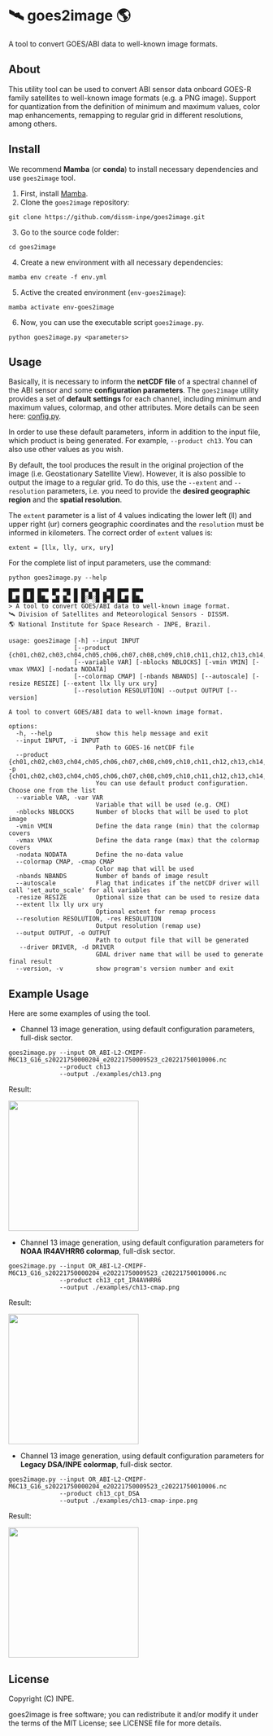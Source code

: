 # 🛰️ goes2image 🌎 
A tool to convert GOES/ABI data to well-known image formats.

## About

This utility tool can be used to convert ABI sensor data onboard GOES-R family satellites to well-known image formats (e.g. a PNG image).
Support for quantization from the definition of minimum and maximum values, color map enhancements, remapping to regular grid in different resolutions, among others.

## Install

We recommend **Mamba** (or **conda**) to install necessary dependencies and use ``goes2image`` tool.

1. First, install  [Mamba](https://mamba.readthedocs.io/en/latest/installation.html).
2. Clone the ``goes2image`` repository:
```
git clone https://github.com/dissm-inpe/goes2image.git
```
3. Go to the source code folder:
```
cd goes2image
```
4. Create a new environment with all necessary dependencies:
```
mamba env create -f env.yml
```
5. Active the created environment (``env-goes2image``):
```
mamba activate env-goes2image
```
6. Now, you can use the executable script ``goes2image.py``.
```
python goes2image.py <parameters>
```

## Usage

Basically, it is necessary to inform the **netCDF file** of a spectral channel of the ABI sensor and some **configuration parameters**. The ``goes2image`` utility provides a set of **default settings** for each channel, including minimum and maximum values, colormap, and other attributes. More details can be seen here: [config.py](https://github.com/dissm-inpe/goes2image/blob/main/goes2image/config.py).

In order to use these default parameters, inform in addition to the input file, which product is being generated. For example, ``--product ch13``. You can also use other values as you wish.

By default, the tool produces the result in the original projection of the image (i.e. Geostationary Satellite View). However, it is also possible to output the image to a regular grid. To do this, use the ``--extent`` and ``--resolution`` parameters, i.e. you need to provide the **desired geographic region** and the **spatial resolution**.

The ``extent`` parameter is a list of 4 values indicating the lower left (ll) and upper right (ur) corners geographic coordinates and the ``resolution`` must be informed in kilometers. The correct order of ``extent`` values is:
```
extent = [llx, lly, urx, ury]
```
For the complete list of input parameters, use the command:
```
python goes2image.py --help
````
```
█▀▀ █▀█ █▀▀ █▀ ▀█ █ █▀▄▀█ ▄▀█ █▀▀ █▀▀
█▄█ █▄█ ██▄ ▄█ █▄ █ █░▀░█ █▀█ █▄█ ██▄
> A tool to convert GOES/ABI data to well-known image format.
🛰️ Division of Satellites and Meteorological Sensors - DISSM.
🌎 National Institute for Space Research - INPE, Brazil.

usage: goes2image [-h] --input INPUT
                  [--product {ch01,ch02,ch03,ch04,ch05,ch06,ch07,ch08,ch09,ch10,ch11,ch12,ch13,ch14,ch15,ch16,ch08_cpt_WVCOLOR35,ch09_cpt_WVCOLOR35,ch10_cpt_WVCOLOR35,ch13_cpt_IR4AVHRR6,ch13_cpt_DSA}]
                  [--variable VAR] [-nblocks NBLOCKS] [-vmin VMIN] [-vmax VMAX] [-nodata NODATA]
                  [--colormap CMAP] [-nbands NBANDS] [--autoscale] [-resize RESIZE] [--extent llx lly urx ury]   
                  [--resolution RESOLUTION] --output OUTPUT [--version]

A tool to convert GOES/ABI data to well-known image format.

options:
  -h, --help            show this help message and exit
  --input INPUT, -i INPUT
                        Path to GOES-16 netCDF file
  --product {ch01,ch02,ch03,ch04,ch05,ch06,ch07,ch08,ch09,ch10,ch11,ch12,ch13,ch14,ch15,ch16,ch08_cpt_WVCOLOR35,ch09_cpt_WVCOLOR35,ch10_cpt_WVCOLOR35,ch13_cpt_IR4AVHRR6,ch13_cpt_DSA}, -p {ch01,ch02,ch03,ch04,ch05,ch06,ch07,ch08,ch09,ch10,ch11,ch12,ch13,ch14,ch15,ch16,ch08_cpt_WVCOLOR35,ch09_cpt_WVCOLOR35,ch10_cpt_WVCOLOR35,ch13_cpt_IR4AVHRR6,ch13_cpt_DSA}
                        You can use default product configuration. Choose one from the list
  --variable VAR, -var VAR
                        Variable that will be used (e.g. CMI)
  -nblocks NBLOCKS      Number of blocks that will be used to plot image
  -vmin VMIN            Define the data range (min) that the colormap covers
  -vmax VMAX            Define the data range (max) that the colormap covers
  -nodata NODATA        Define the no-data value
  --colormap CMAP, -cmap CMAP
                        Color map that will be used
  -nbands NBANDS        Number of bands of image result
  --autoscale           Flag that indicates if the netCDF driver will call 'set_auto_scale' for all variables    
  -resize RESIZE        Optional size that can be used to resize data
  --extent llx lly urx ury
                        Optional extent for remap process
  --resolution RESOLUTION, -res RESOLUTION
                        Output resolution (remap use)
  --output OUTPUT, -o OUTPUT
                        Path to output file that will be generated
   --driver DRIVER, -d DRIVER
                        GDAL driver name that will be used to generate final result
  --version, -v         show program's version number and exit
````

## Example Usage

Here are some examples of using the tool.

* Channel 13 image generation, using default configuration parameters, full-disk sector.
```
goes2image.py --input OR_ABI-L2-CMIPF-M6C13_G16_s20221750000204_e20221750009523_c20221750010006.nc
              --product ch13
              --output ./examples/ch13.png 
```
Result:

<img src="https://raw.githubusercontent.com/dissm-inpe/goes2image/main/examples/ch13.png" width="256">

* Channel 13 image generation, using default configuration parameters for **NOAA IR4AVHRR6 colormap**, full-disk sector.
```
goes2image.py --input OR_ABI-L2-CMIPF-M6C13_G16_s20221750000204_e20221750009523_c20221750010006.nc
              --product ch13_cpt_IR4AVHRR6
              --output ./examples/ch13-cmap.png 
```
Result:

<img src="https://raw.githubusercontent.com/dissm-inpe/goes2image/main/examples/ch13-cmap.png" width="256">

* Channel 13 image generation, using default configuration parameters for **Legacy DSA/INPE colormap**, full-disk sector.
```
goes2image.py --input OR_ABI-L2-CMIPF-M6C13_G16_s20221750000204_e20221750009523_c20221750010006.nc
              --product ch13_cpt_DSA
              --output ./examples/ch13-cmap-inpe.png 
```
Result:

<img src="https://raw.githubusercontent.com/dissm-inpe/goes2image/main/examples/ch13-cmap-inpe.png" width="256">

## License
Copyright (C) INPE.

goes2image is free software; you can redistribute it and/or modify it under the terms of the MIT License; see LICENSE file for more details.
